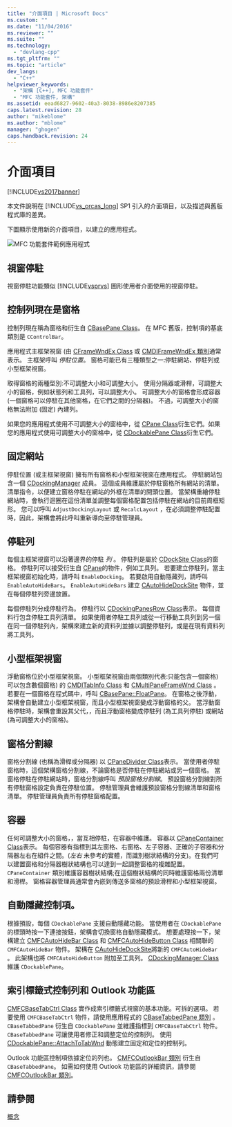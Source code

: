 ```yaml
---
title: "介面項目 | Microsoft Docs"
ms.custom: ""
ms.date: "11/04/2016"
ms.reviewer: ""
ms.suite: ""
ms.technology: 
  - "devlang-cpp"
ms.tgt_pltfrm: ""
ms.topic: "article"
dev_langs: 
  - "C++"
helpviewer_keywords: 
  - "架構 [C++], MFC 功能套件"
  - "MFC 功能套件, 架構"
ms.assetid: eead6827-9602-40a3-8038-8986e8207385
caps.latest.revision: 28
author: "mikeblome"
ms.author: "mblome"
manager: "ghogen"
caps.handback.revision: 24
---
```

# 介面項目
[!INCLUDE[vs2017banner](../assembler/inline/includes/vs2017banner.md)]

本文件說明在 [!INCLUDE[vs_orcas_long](../atl/reference/includes/vs_orcas_long_md.md)] SP1 引入的介面項目，以及描述與舊版程式庫的差異。  
  
 下圖顯示使用新的介面項目，以建立的應用程式。  
  
 ![MFC 功能套件範例應用程式](../mfc/media/mfc_featurepack.png "MFC\_FeaturePack")  
  
## 視窗停駐  
 視窗停駐功能類似 [!INCLUDE[vsprvs](../assembler/masm/includes/vsprvs_md.md)] 圖形使用者介面使用的視窗停駐。  
  
## 控制列現在是窗格  
 控制列現在稱為窗格和衍生自 [CBasePane Class](../mfc/reference/cbasepane-class.md)。  在 MFC 舊版，控制項的基底類別是 `CControlBar`。  
  
 應用程式主框架視窗 \(由 [CFrameWndEx Class](../mfc/reference/cframewndex-class.md) 或 [CMDIFrameWndEx 類別](../mfc/reference/cmdiframewndex-class.md)通常表示。  主框架呼叫 *停駐位置*。  窗格可能已有三種類型之一:停駐網站、停駐列或小型框架視窗。  
  
 取得窗格的兩種型別:不可調整大小和可調整大小。  使用分隔器或滑桿，可調整大小的窗格，例如狀態列和工具列，可以調整大小。  可調整大小的窗格會形成容器 \(一個窗格可以停駐在其他窗格，在它們之間的分隔器\)。  不過，可調整大小的窗格無法附加 \(固定\) 內建列。  
  
 如果您的應用程式使用不可調整大小的窗格中，從 [CPane Class](../mfc/reference/cpane-class.md)衍生它們。如果您的應用程式使用可調整大小的窗格中，從 [CDockablePane Class](../mfc/reference/cdockablepane-class.md)衍生它們。  
  
## 固定網站  
 停駐位置 \(或主框架視窗\) 擁有所有窗格和小型框架視窗在應用程式。  停駐網站包含一個 [CDockingManager](../mfc/reference/cdockingmanager-class.md) 成員。  這個成員維護屬於停駐窗格所有網站的清單。  清單指令，以便建立窗格停駐在網站的外框在清單的開頭位置。  當架構重繪停駐網站時，會執行迴圈在這份清單並調整每個窗格配置包括停駐在網站的目前周框矩形。  您可以呼叫 `AdjustDockingLayout` 或 `RecalcLayout` ，在必須調整停駐配置時，因此，架構會將此呼叫重新導向至停駐管理員。  
  
## 停駐列  
 每個主框架視窗可以沿著邊界的停駐 *列* 。  停駐列是屬於 [CDockSite Class](../mfc/reference/cdocksite-class.md)的窗格。  停駐列可以接受衍生自 [CPane](../mfc/reference/cpane-class.md)的物件，例如工具列。  若要建立停駐列，當主框架視窗初始化時，請呼叫 `EnableDocking`。  若要啟用自動隱藏列，請呼叫 `EnableAutoHideBars`。  `EnableAutoHideBars` 建立 [CAutoHideDockSite](../mfc/reference/cautohidedocksite-class.md) 物件，並在每個停駐列旁邊放置。  
  
 每個停駐列分成停駐行為。  停駐行以 [CDockingPanesRow Class](../mfc/reference/cdockingpanesrow-class.md)表示。  每個資料行包含停駐工具列清單。  如果使用者停駐工具列或從一行移動工具列到另一個在同一個停駐列內，架構來建立新的資料列並據以調整停駐列，或是在現有資料列將工具列。  
  
## 小型框架視窗  
 浮動窗格位於小型框架視窗。  小型框架視窗由兩個類別代表:只能包含一個窗格\) 可以包含數個窗格\) 的 [CMDITabInfo Class](../mfc/reference/cmditabinfo-class.md) 和 [CMultiPaneFrameWnd Class](../mfc/reference/cmultipaneframewnd-class.md) 。  若要在一個窗格在程式碼中，呼叫 [CBasePane::FloatPane](../Topic/CBasePane::FloatPane.md)。  在窗格之後浮動，架構會自動建立小型框架視窗，而且小型框架視窗變成浮動窗格的父。  當浮動窗格停駐時，架構會重設其父代，，而且浮動窗格變成停駐列 \(為工具列停駐\) 或網站 \(為可調整大小的窗格\)。  
  
## 窗格分割線  
 窗格分割線 \(也稱為滑桿或分隔器\) 以 [CPaneDivider Class](../mfc/reference/cpanedivider-class.md)表示。  當使用者停駐窗格時，這個架構窗格分割線，不論窗格是否停駐在停駐網站或另一個窗格。  當窗格停駐在停駐網站時，窗格分割線呼叫 *預設窗格分割線*。  預設窗格分割線對所有停駐窗格設定負責在停駐位置。  停駐管理員會維護預設窗格分割線清單和窗格清單。  停駐管理員負責所有停駐窗格配置。  
  
## 容器  
 任何可調整大小的窗格，，當互相停駐，在容器中維護。  容器以 [CPaneContainer Class](../mfc/reference/cpanecontainer-class.md)表示。  每個容器有指標到其左窗格、右窗格、左子容器、正確的子容器和分隔器左右在組件之間。\(*左右* 未參考的實體，而識別樹狀結構的分支\)。在我們可以建置窗格和分隔器樹狀結構也可以達到一起調整窗格的複雜配置。  `CPaneContainer` 類別維護容器樹狀結構;在這個樹狀結構的同時維護窗格兩份清單和滑桿。  窗格容器管理員通常會內嵌到傳送多窗格的預設滑桿和小型框架視窗。  
  
## 自動隱藏控制項。  
 根據預設，每個 `CDockablePane` 支援自動隱藏功能。  當使用者在 `CDockablePane`的標頭時按一下連接按鈕，架構會切換窗格自動隱藏模式。  想要處理按一下，架構建立 [CMFCAutoHideBar Class](../mfc/reference/cmfcautohidebar-class.md) 和 [CMFCAutoHideButton Class](../mfc/reference/cmfcautohidebutton-class.md) 相關聯的 `CMFCAutoHideBar` 物件。  架構在 [CAutoHideDockSite](../mfc/reference/cautohidedocksite-class.md)將新的 `CMFCAutoHideBar` 。  此架構也將 `CMFCAutoHideButton` 附加至工具列。  [CDockingManager Class](../mfc/reference/cdockingmanager-class.md) 維護 `CDockablePane`。  
  
## 索引標籤式控制列和 Outlook 功能區  
 [CMFCBaseTabCtrl Class](../mfc/reference/cmfcbasetabctrl-class.md) 實作成索引標籤式視窗的基本功能。可拆的選項。  若要使用 `CMFCBaseTabCtrl` 物件，請使用應用程式的 [CBaseTabbedPane 類別](../mfc/reference/cbasetabbedpane-class.md) 。  `CBaseTabbedPane` 衍生自 `CDockablePane` 並維護指標到 `CMFCBaseTabCtrl` 物件。  `CBaseTabbedPane` 可讓使用者修正和調整定位的控制列。  使用 [CDockablePane::AttachToTabWnd](../Topic/CDockablePane::AttachToTabWnd.md) 動態建立固定和定位的控制列。  
  
 Outlook 功能區控制項依據定位的列也。  [CMFCOutlookBar 類別](../mfc/reference/cmfcoutlookbar-class.md) 衍生自 `CBaseTabbedPane`。  如需如何使用 Outlook 功能區的詳細資訊，請參閱 [CMFCOutlookBar 類別](../mfc/reference/cmfcoutlookbar-class.md)。  
  
## 請參閱  
 [概念](../mfc/mfc-concepts.md)
